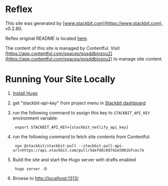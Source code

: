 # Reflex

This site was generated by [www.stackbit.com](https://www.stackbit.com), v0.2.80.

Reflex original README is located [here](./README.theme.md).

The content of this site is managed by Contentful. Visit [https://app.contentful.com/spaces/qosddbinzou2](https://app.contentful.com/spaces/qosddbinzou2) to manage site content.

# Running Your Site Locally

1. [Install Hugo](https://gohugo.io/getting-started/quick-start/#step-1-install-hugo)

1. get "stackbit-api-key" from project menu in [Stackbit dashboard](https://app.stackbit.com/dashboard)

1. run the following command to assign this key to `STACKBIT_API_KEY` environment variable:

        export STACKBIT_API_KEY={stackbit_netlify_api_key}

1. run the following command to fetch site contents from Contentful:

        npx @stackbit/stackbit-pull --stackbit-pull-api-url=https://api.stackbit.com/pull/5defd8c0d742e5001bfcec7e

1. Build the site and start the Hugo server with drafts enabled

        hugo server -D

1. Browse to [http://localhost:1313/](http://localhost:1313/)
